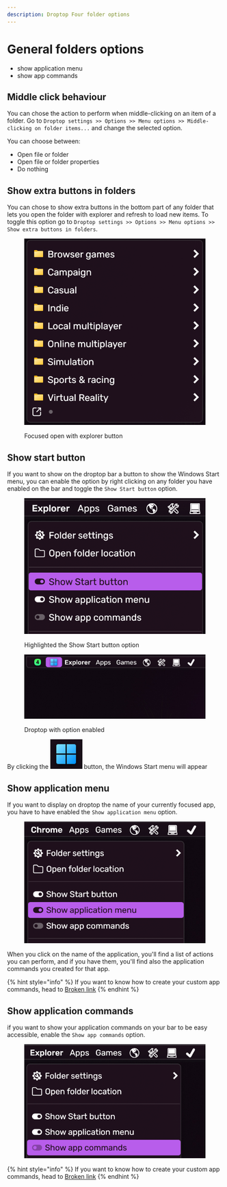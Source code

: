 ```yaml
---
description: Droptop Four folder options
---
```


# General folders options

* show application menu
* show app commands

## Middle click behaviour

You can chose the action to perform when middle-clicking on an item of a folder. Go to `Droptop settings >> Options >> Menu options >> Middle-clicking on folder items...` and change the selected option.

You can choose between:

* Open file or folder
* Open file or folder properties
* Do nothing

## Show extra buttons in folders

You can chose to show extra buttons in the bottom part of any folder that lets you open the folder with explorer and refresh to load new items. To toggle this option go to `Droptop settings >> Options >> Menu options >> Show extra buttons in folders`.

<figure><img src="../../../.gitbook/assets/FolderButtons.png" alt=""><figcaption><p>Focused open with explorer button</p></figcaption></figure>

## Show start button

If you want to show on the droptop bar a button to show the Windows Start menu, you can enable the option by right clicking on any folder you have enabled on the bar and toggle the `Show Start button` option.

<figure><img src="../../../.gitbook/assets/ShowStart.png" alt=""><figcaption><p>Highlighted the Show Start button option</p></figcaption></figure>

<figure><img src="../../../.gitbook/assets/DroptopShowStart.png" alt=""><figcaption><p>Droptop with option enabled</p></figcaption></figure>

By clicking the ![](../../../.gitbook/assets/WinHome.png) button, the Windows Start menu will appear

## Show application menu

If you want to display on droptop the name of your currently focused app, you have to have enabled the `Show application menu` option.&#x20;

<figure><img src="../../../.gitbook/assets/ShowAppMenu.png" alt=""><figcaption></figcaption></figure>

When you click on the name of the application, you'll find a list of actions you can perform, and if you have them, you'll find also the application commands you created for that app.

{% hint style="info" %}
If you want to know how to create your custom app commands, head to [Broken link](broken-reference "mention")
{% endhint %}

## Show application commands

if you want to show your application commands on your bar to be easy accessible, enable the `Show app commands` option.

<figure><img src="../../../.gitbook/assets/ShowAppCommands.png" alt=""><figcaption></figcaption></figure>

{% hint style="info" %}
If you want to know how to create your custom app commands, head to [Broken link](broken-reference "mention")
{% endhint %}
